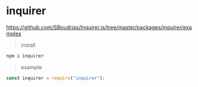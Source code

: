 # inquirer

https://github.com/SBoudrias/Inquirer.js/tree/master/packages/inquirer/examples

> install

``` bash
npm i inquirer
```

> example

``` js
const inquirer = require("inquirer");


```
